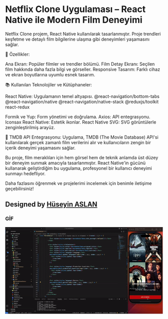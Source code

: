 # Netflix Clone Uygulaması – React Native ile Modern Film Deneyimi 

Netflix Clone projem, React Native kullanılarak tasarlanmıştır. Proje trendleri keşfetme ve detaylı film bilgilerine ulaşma gibi deneyimleri yaşamasını sağlar.

📌 Özellikler:

Ana Ekran: Popüler filmler ve trendler bölümü.
Film Detay Ekranı: Seçilen film hakkında daha fazla bilgi ve görseller.
Responsive Tasarım: Farklı cihaz ve ekran boyutlarına uyumlu esnek tasarım.

📚 Kullanılan Teknolojiler ve Kütüphaneler:

React Native: Uygulamanın temel altyapısı.
@react-navigation/bottom-tabs
@react-navigation/native
@react-navigation/native-stack
@reduxjs/toolkit
react-redux

Formik ve Yup: Form yönetimi ve doğrulama.
Axios: API entegrasyonu.
Iconsax React Native: Estetik ikonlar.
React Native SVG: SVG görüntülerle zenginleştirilmiş arayüz.

🌟 TMDB API Entegrasyonu:
Uygulama, TMDB (The Movie Database) API'si kullanılarak gerçek zamanlı film verilerini alır ve kullanıcıların zengin bir içerik deneyimi yaşamasını sağlar.

Bu proje, film meraklıları için hem görsel hem de teknik anlamda üst düzey bir deneyim sunmak amacıyla tasarlanmıştır. React Native'in gücünü kullanarak geliştirdiğim bu uygulama, profesyonel bir kullanıcı deneyimi sunmayı hedefliyor.

Daha fazlasını öğrenmek ve projelerimi incelemek için benimle iletişime geçebilirsiniz! 

##  Designed by <a href="https://www.linkedin.com/in/h%C3%BCseyin-aslan-128519203/" target="_blank">Hüseyin ASLAN</a> 

### GİF

![](./src//assets/record/55_Netflix.gif)
